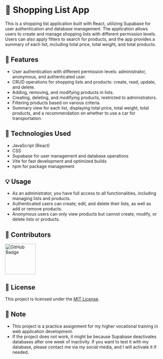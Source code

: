# 🛒 Shopping List App

This is a shopping list application built with React, utilizing Supabase for user authentication and database management. The application allows users to create and manage shopping lists with different permission levels. Users can also apply filters to search for products, and the app provides a summary of each list, including total price, total weight, and total products.

## 🚀 Features

- User authentication with different permission levels: administrator, anonymous, and authenticated user.
- CRUD operations for shopping lists and products: create, read, update, and delete.
- Adding, removing, and modifying products in lists.
- Creating, deleting, and modifying products, restricted to administrators.
- Filtering products based on various criteria.
- Summary view for each list, displaying total price, total weight, total products, and a recommendation on whether to use a car for transportation.

## 🔧 Technologies Used

- JavaScript (React)
- CSS
- Supabase for user management and database operations
- Vite for fast development and optimized builds
- npm for package management

## 💡 Usage

- As an administrator, you have full access to all functionalities, including managing lists and products.
- Authenticated users can create, edit, and delete their lists, as well as add or remove products.
- Anonymous users can only view products but cannot create, modify, or delete lists or products.

## 👥 Contributors

<a href="https://github.com/ehlfons">
  <img src="https://github.com/ehlfons.png" alt="GitHub Badge" width="100px">
</a>

## 📝 License

This project is licensed under the [MIT License](LICENSE).

## 📌 Note

- This project is a practice assignment for my higher vocational training in web application development.
- If the project does not work, it might be because Supabase deactivates databases after one week of inactivity. If you want to test it with my database, please contact me via my social media, and I will activate it if needed.

